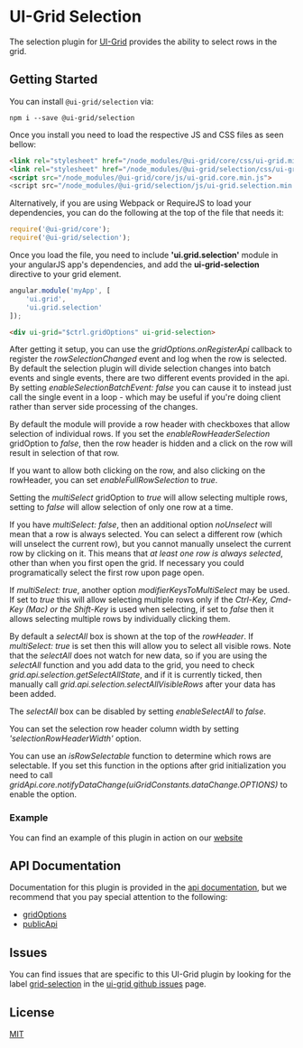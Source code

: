 # UI-Grid Selection

The selection plugin for [UI-Grid](https://www.npmjs.com/package/@ui-grid/core) provides the ability to select rows in the grid.

## Getting Started

You can install `@ui-grid/selection` via:

```shell
npm i --save @ui-grid/selection
```

Once you install you need to load the respective JS and CSS files as seen bellow:

```html
<link rel="stylesheet" href="/node_modules/@ui-grid/core/css/ui-grid.min.css" type="text/css">
<link rel="stylesheet" href="/node_modules/@ui-grid/selection/css/ui-grid.selection.min.css" type="text/css">
<script src="/node_modules/@ui-grid/core/js/ui-grid.core.min.js">
<script src="/node_modules/@ui-grid/selection/js/ui-grid.selection.min.js">
```

Alternatively, if you are using Webpack or RequireJS to load your dependencies, you can do the following at the top of the file that needs it:

```javascript
require('@ui-grid/core');
require('@ui-grid/selection');
```

Once you load the file, you need to include **'ui.grid.selection'** module in your angularJS app's dependencies, and add the **ui-grid-selection** directive to your grid element.

```javascript
angular.module('myApp', [
    'ui.grid',
    'ui.grid.selection'
]);
```

```html
<div ui-grid="$ctrl.gridOptions" ui-grid-selection>
```

After getting it setup, you can use the *gridOptions.onRegisterApi* callback to register the *rowSelectionChanged* event and log when the row is selected. By default the selection plugin will divide selection changes into batch events and single events, there are two different events provided in the api. By setting *enableSelectionBatchEvent: false* you can cause it to instead just call the single event in a loop - which may be useful if you're doing client rather than server side processing of the changes.

By default the module will provide a row header with checkboxes that allow selection of individual rows. If you set the *enableRowHeaderSelection* gridOption to *false*, then the row header is hidden and a click on the row will result in selection of that row.

If you want to allow both clicking on the row, and also clicking on the rowHeader, you can set *enableFullRowSelection* to *true*.

Setting the *multiSelect* gridOption to *true* will allow selecting multiple rows, setting to *false* will allow selection of only one row at a time.

If you have *multiSelect: false*, then an additional option *noUnselect* will mean that a row is always selected. You can select a different row (which will unselect the current row), but you cannot manually unselect the current row by clicking on it. This means that *at least one row is always selected*, other than when you first open the grid. If necessary you could programatically select the first row upon page open.

If *multiSelect: true*, another option *modifierKeysToMultiSelect* may be used. If set to *true* this will allow selecting multiple rows only if the *Ctrl-Key, Cmd-Key (Mac) or the Shift-Key* is used when selecting, if set to *false* then it allows selecting multiple rows by individually clicking them.

By default a *selectAll* box is shown at the top of the *rowHeader*. If *multiSelect: true* is set then this will allow you to select all visible rows. Note that the *selectAll* does not watch for new data, so if you are using the *selectAll* function and you add data to the grid, you need to check *grid.api.selection.getSelectAllState*, and if it is currently ticked, then manually call *grid.api.selection.selectAllVisibleRows* after your data has been added.

The *selectAll* box can be disabled by setting *enableSelectAll* to *false*.

You can set the selection row header column width by setting *'selectionRowHeaderWidth'* option.

You can use an *isRowSelectable* function to determine which rows are selectable. If you set this function in the options after grid initialization you need to call *gridApi.core.notifyDataChange(uiGridConstants.dataChange.OPTIONS)* to enable the option.

### Example

You can find an example of this plugin in action on our [website](http://ui-grid.info/docs/#!/tutorial/Tutorial:%20210%20Selection)

## API Documentation

Documentation for this plugin is provided in the [api documentation](http://ui-grid.info/docs/#!/api/), but we recommend that you pay special attention to the following:

* [gridOptions](http://ui-grid.info/docs/#!/api/ui.grid.selection.api:GridOptions)
* [publicApi](http://ui-grid.info/docs/#!/api/ui.grid.selection.api:PublicApi)

## Issues

You can find issues that are specific to this UI-Grid plugin by looking for the label [grid-selection](https://github.com/angular-ui/ui-grid/labels/grid-selection) in the [ui-grid github issues](https://github.com/angular-ui/ui-grid/issues) page.

## License

[MIT](https://github.com/angular-ui/ui-grid/blob/master/LICENSE.md)